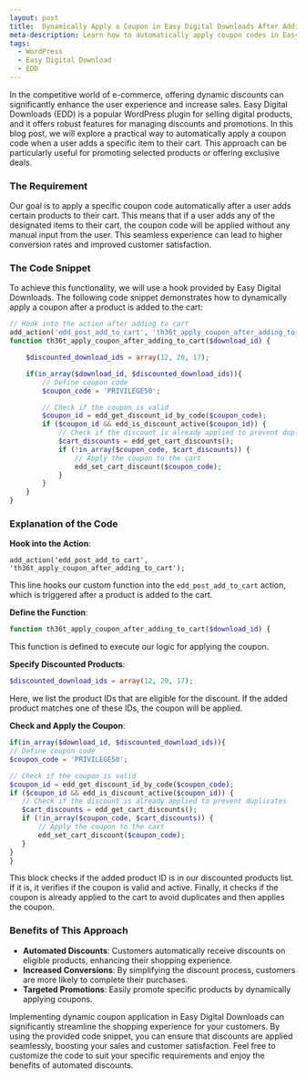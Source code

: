 ```yaml
---
layout: post
title:  Dynamically Apply a Coupon in Easy Digital Downloads After Adding an Item to the Cart
meta-description: Learn how to automatically apply coupon codes in Easy Digital Downloads after adding specific items to the cart. Boost your sales and improve customer satisfaction with this simple code snippet.
tags:
  - WordPress
  - Easy Digital Download
  - EDD
---
```


In the competitive world of e-commerce, offering dynamic discounts can significantly enhance the user experience and increase sales. Easy Digital Downloads (EDD) is a popular WordPress plugin for selling digital products, and it offers robust features for managing discounts and promotions. In this blog post, we will explore a practical way to automatically apply a coupon code when a user adds a specific item to their cart. This approach can be particularly useful for promoting selected products or offering exclusive deals.

### The Requirement

Our goal is to apply a specific coupon code automatically after a user adds certain products to their cart. This means that if a user adds any of the designated items to their cart, the coupon code will be applied without any manual input from the user. This seamless experience can lead to higher conversion rates and improved customer satisfaction.

### The Code Snippet

To achieve this functionality, we will use a hook provided by Easy Digital Downloads. The following code snippet demonstrates how to dynamically apply a coupon after a product is added to the cart:

```php
// Hook into the action after adding to cart
add_action('edd_post_add_to_cart', 'th36t_apply_coupon_after_adding_to_cart');
function th36t_apply_coupon_after_adding_to_cart($download_id) {

    $discounted_download_ids = array(12, 20, 17);

    if(in_array($download_id, $discounted_download_ids)){
        // Define coupon code
        $coupon_code = 'PRIVILEGE50';

        // Check if the coupon is valid
        $coupon_id = edd_get_discount_id_by_code($coupon_code);
        if ($coupon_id && edd_is_discount_active($coupon_id)) {
            // Check if the discount is already applied to prevent duplicates
            $cart_discounts = edd_get_cart_discounts();
            if (!in_array($coupon_code, $cart_discounts)) {
                // Apply the coupon to the cart
                edd_set_cart_discount($coupon_code);
            }
        }
    }
}
```

### Explanation of the Code

**Hook into the Action**:

```
add_action('edd_post_add_to_cart', 'th36t_apply_coupon_after_adding_to_cart');
```

This line hooks our custom function into the `edd_post_add_to_cart` action, which is triggered after a product is added to the cart.

**Define the Function**:

```php
function th36t_apply_coupon_after_adding_to_cart($download_id) {
```
   This function is defined to execute our logic for applying the coupon.

**Specify Discounted Products**:
```php
$discounted_download_ids = array(12, 20, 17);
```
   Here, we list the product IDs that are eligible for the discount. If the added product matches one of these IDs, the coupon will be applied.

**Check and Apply the Coupon**:
```php
if(in_array($download_id, $discounted_download_ids)){
// Define coupon code
$coupon_code = 'PRIVILEGE50';

// Check if the coupon is valid
$coupon_id = edd_get_discount_id_by_code($coupon_code);
if ($coupon_id && edd_is_discount_active($coupon_id)) {
   // Check if the discount is already applied to prevent duplicates
   $cart_discounts = edd_get_cart_discounts();
   if (!in_array($coupon_code, $cart_discounts)) {
       // Apply the coupon to the cart
       edd_set_cart_discount($coupon_code);
   }
}
}
```

This block checks if the added product ID is in our discounted products list. If it is, it verifies if the coupon is valid and active. Finally, it checks if the coupon is already applied to the cart to avoid duplicates and then applies the coupon.

### Benefits of This Approach

- **Automated Discounts**: Customers automatically receive discounts on eligible products, enhancing their shopping experience.
- **Increased Conversions**: By simplifying the discount process, customers are more likely to complete their purchases.
- **Targeted Promotions**: Easily promote specific products by dynamically applying coupons.

Implementing dynamic coupon application in Easy Digital Downloads can significantly streamline the shopping experience for your customers. By using the provided code snippet, you can ensure that discounts are applied seamlessly, boosting your sales and customer satisfaction. Feel free to customize the code to suit your specific requirements and enjoy the benefits of automated discounts.
